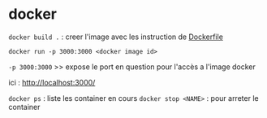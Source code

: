 # docker

```docker build .``` : creer l'image avec les instruction de [Dockerfile](Dockerfile)

```docker run -p 3000:3000 <docker image id>```

```-p 3000:3000``` >> expose le port en question pour l'accès a l'image docker

ici : <http://localhost:3000/>

```docker ps``` : liste les container en cours
```docker stop <NAME>``` : pour arreter le container 